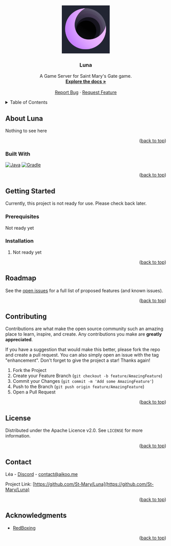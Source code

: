 <!-- Improved compatibility of back to top link: See: https://github.com/othneildrew/Best-README-Template/pull/73 -->
<a name="readme-top"></a>

<!-- PROJECT LOGO -->
<br />
<div align="center">
  <a href="https://github.com/St-Mary/Luna">
    <img src="images/luna_icon.png" alt="Logo" height="150">
  </a>

<h3 align="center">Luna</h3>

  <p align="center">
    A Game Server for Saint Mary's Gate game.
    <br />
    <a href="https://docs.stmarygate.com"><strong>Explore the docs »</strong></a>
    <br />
    <br />
    <a href="https://github.com/St-Mary/Luna/issues">Report Bug</a>
    ·
    <a href="https://github.com/St-Mary/Luna/issues">Request Feature</a>
  </p>
</div>



<!-- TABLE OF CONTENTS -->
<details>
  <summary>Table of Contents</summary>
  <ol>
    <li>
      <a href="#about-the-project">About Luna</a>
      <ul>
        <li><a href="#built-with">Built With</a></li>
      </ul>
    </li>
    <li>
      <a href="#getting-started">Getting Started</a>
      <ul>
        <li><a href="#prerequisites">Prerequisites</a></li>
        <li><a href="#installation">Installation</a></li>
      </ul>
    </li>
    <li><a href="#roadmap">Roadmap</a></li>
    <li><a href="#contributing">Contributing</a></li>
    <li><a href="#license">License</a></li>
    <li><a href="#contact">Contact</a></li>
    <li><a href="#acknowledgments">Acknowledgments</a></li>
  </ol>
</details>


<!-- ABOUT LUNA -->
## About Luna

Nothing to see here
<p align="right">(<a href="#readme-top">back to top</a>)</p>

### Built With

[![Java][Java]][Java-url] 
[![Gradle][Gradle]][Gradle-url]

<p align="right">(<a href="#readme-top">back to top</a>)</p>



<!-- GETTING STARTED -->
## Getting Started

Currently, this project is not ready for use. Please check back later.

### Prerequisites

Not ready yet

### Installation

1. Not ready yet

<p align="right">(<a href="#readme-top">back to top</a>)</p>



<!-- ROADMAP -->
## Roadmap

<!-- - [ ] Feature 1-->
<!-- - [ ] Feature 2-->
<!-- - [ ] Feature 3-->
<!--    - [ ] Nested Feature-->

See the [open issues](https://github.com/github_username/repo_name/issues) for a full list of proposed features (and known issues).

<p align="right">(<a href="#readme-top">back to top</a>)</p>



<!-- CONTRIBUTING -->
## Contributing

Contributions are what make the open source community such an amazing place to learn, inspire, and create. Any contributions you make are **greatly appreciated**.

If you have a suggestion that would make this better, please fork the repo and create a pull request. You can also simply open an issue with the tag "enhancement".
Don't forget to give the project a star! Thanks again!

1. Fork the Project
2. Create your Feature Branch (`git checkout -b feature/AmazingFeature`)
3. Commit your Changes (`git commit -m 'Add some AmazingFeature'`)
4. Push to the Branch (`git push origin feature/AmazingFeature`)
5. Open a Pull Request

<p align="right">(<a href="#readme-top">back to top</a>)</p>



<!-- LICENSE -->
## License

Distributed under the Apache Licence v2.0. See `LICENSE` for more information.

<p align="right">(<a href="#readme-top">back to top</a>)</p>

<!-- CONTACT -->
## Contact

Léa - [Discord](https://discord.com/users/985986599995187270) - [contact@aikoo.me](contact@aikoo.me)

Project Link: [https://github.com/St-Mary/Luna](https://github.com/St-Mary/Luna)

<p align="right">(<a href="#readme-top">back to top</a>)</p>

<!-- ACKNOWLEDGMENTS -->
## Acknowledgments

* [RedBoxing](https://github.com/RedBoxing)

<p align="right">(<a href="#readme-top">back to top</a>)</p>



<!-- MARKDOWN LINKS & IMAGES -->
<!-- https://www.markdownguide.org/basic-syntax/#reference-style-links -->
[contributors-shield]: https://img.shields.io/github/contributors/St-Mary/Luna.svg?style=for-the-badge
[contributors-url]: https://github.com/St-Mary/Luna/graphs/contributors
[forks-shield]: https://img.shields.io/github/forks/St-Mary/Luna.svg?style=for-the-badge
[forks-url]: https://github.com/St-Mary/Luna/network/members
[stars-shield]: https://img.shields.io/github/stars/St-Mary/Luna.svg?style=for-the-badge
[stars-url]: https://github.com/St-Mary/Luna/stargazers
[issues-shield]: https://img.shields.io/github/issues/St-Mary/Luna.svg?style=for-the-badge
[issues-url]: https://github.com/St-Mary/Luna/issues
[license-shield]: https://img.shields.io/github/license/St-Mary/Luna.svg?style=for-the-badge
[license-url]: https://github.com/St-Mary/Luna/blob/master/LICENSE
[Java-url]: https://www.java.com/fr/
[Java]: https://img.shields.io/badge/Java-ED8B00?style=for-the-badge&logo=openjdk&logoColor=white
[Gradle]: https://img.shields.io/badge/gradle-02303A?logo=gradle&style=for-the-badge&logoWidth=25
[Gradle-url]: https://gradle.org/
